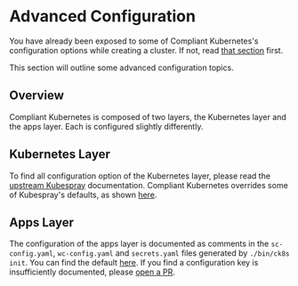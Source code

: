 # Advanced Configuration

You have already been exposed to some of Compliant Kubernetes's configuration options while creating a cluster. If not, read [that section](on-prem-standard.md) first.

This section will outline some advanced configuration topics.

## Overview

Compliant Kubernetes is composed of two layers, the Kubernetes layer and the apps layer. Each is configured slightly differently.

## Kubernetes Layer

To find all configuration option of the Kubernetes layer, please read the [upstream Kubespray](https://github.com/kubernetes-sigs/kubespray/blob/master/docs/ansible/vars.md) documentation.
Compliant Kubernetes overrides some of Kubespray's defaults, as shown [here](https://github.com/elastisys/compliantkubernetes-kubespray/tree/main/config).

## Apps Layer

The configuration of the apps layer is documented as comments in the `sc-config.yaml`, `wc-config.yaml` and `secrets.yaml` files generated by `./bin/ck8s init`. You can find the default [here](https://github.com/elastisys/compliantkubernetes-apps/tree/main/config/config).
If you find a configuration key is insufficiently documented, please [open a PR](https://github.com/elastisys/compliantkubernetes-apps/pulls).
